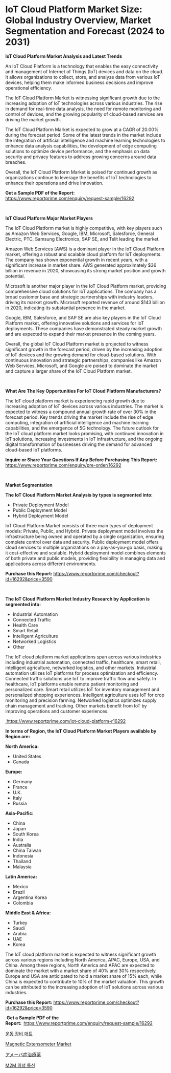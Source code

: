 <p><h1>IoT Cloud Platform Market Size: Global Industry Overview, Market Segmentation and Forecast (2024 to 2031)</h1></p><p><strong>IoT Cloud Platform Market Analysis and Latest Trends</strong></p>
<p><p>An IoT Cloud Platform is a technology that enables the easy connectivity and management of Internet of Things (IoT) devices and data on the cloud. It allows organizations to collect, store, and analyze data from various IoT devices, helping them make informed business decisions and improve operational efficiency.</p><p>The IoT Cloud Platform Market is witnessing significant growth due to the increasing adoption of IoT technologies across various industries. The rise in demand for real-time data analysis, the need for remote monitoring and control of devices, and the growing popularity of cloud-based services are driving the market growth.</p><p>The IoT Cloud Platform Market is expected to grow at a CAGR of 20.00% during the forecast period. Some of the latest trends in the market include the integration of artificial intelligence and machine learning technologies to enhance data analysis capabilities, the development of edge computing solutions to optimize device performance, and the emphasis on data security and privacy features to address growing concerns around data breaches.</p><p>Overall, the IoT Cloud Platform Market is poised for continued growth as organizations continue to leverage the benefits of IoT technologies to enhance their operations and drive innovation.</p></p>
<p><strong>Get a Sample PDF of the Report:&nbsp;</strong> <a href="https://www.reportprime.com/enquiry/request-sample/16292">https://www.reportprime.com/enquiry/request-sample/16292</a></p>
<p>&nbsp;</p>
<p><strong>IoT Cloud Platform Major Market Players</strong></p>
<p><p>The IoT Cloud Platform market is highly competitive, with key players such as Amazon Web Services, Google, IBM, Microsoft, Salesforce, General Electric, PTC, Samsung Electronics, SAP SE, and Telit leading the market. </p><p>Amazon Web Services (AWS) is a dominant player in the IoT Cloud Platform market, offering a robust and scalable cloud platform for IoT deployments. The company has shown exponential growth in recent years, with a significant increase in market share. AWS generated approximately $36 billion in revenue in 2020, showcasing its strong market position and growth potential.</p><p>Microsoft is another major player in the IoT Cloud Platform market, providing comprehensive cloud solutions for IoT applications. The company has a broad customer base and strategic partnerships with industry leaders, driving its market growth. Microsoft reported revenue of around $143 billion in 2020, indicating its substantial presence in the market.</p><p>Google, IBM, Salesforce, and SAP SE are also key players in the IoT Cloud Platform market, offering innovative solutions and services for IoT deployments. These companies have demonstrated steady market growth and are expected to expand their market presence in the coming years.</p><p>Overall, the global IoT Cloud Platform market is projected to witness significant growth in the forecast period, driven by the increasing adoption of IoT devices and the growing demand for cloud-based solutions. With continuous innovation and strategic partnerships, companies like Amazon Web Services, Microsoft, and Google are poised to dominate the market and capture a larger share of the IoT Cloud Platform market.</p></p>
<p>&nbsp;</p>
<p><strong>What Are The Key Opportunities For IoT Cloud Platform Manufacturers?</strong></p>
<p><p>The IoT cloud platform market is experiencing rapid growth due to increasing adoption of IoT devices across various industries. The market is expected to witness a compound annual growth rate of over 30% in the forecast period. Key trends driving the market include the rise of edge computing, integration of artificial intelligence and machine learning capabilities, and the emergence of 5G technology. The future outlook for the IoT cloud platform market looks promising, with continued innovation in IoT solutions, increasing investments in IoT infrastructure, and the ongoing digital transformation of businesses driving the demand for advanced cloud-based IoT platforms.</p></p>
<p><strong>Inquire or Share Your Questions If Any Before Purchasing This Report:</strong> <a href="https://www.reportprime.com/enquiry/pre-order/16292">https://www.reportprime.com/enquiry/pre-order/16292</a></p>
<p>&nbsp;</p>
<p><strong>Market Segmentation</strong></p>
<p><strong>The IoT Cloud Platform Market Analysis by types is segmented into:</strong></p>
<p><ul><li>Private Deployment Model</li><li>Public Deployment Model</li><li>Hybrid Deployment Model</li></ul></p>
<p><p>IoT Cloud Platform Market consists of three main types of deployment models: Private, Public, and Hybrid. Private deployment model involves the infrastructure being owned and operated by a single organization, ensuring complete control over data and security. Public deployment model offers cloud services to multiple organizations on a pay-as-you-go basis, making it cost-effective and scalable. Hybrid deployment model combines elements of both private and public models, providing flexibility in managing data and applications across different environments.</p></p>
<p><strong>Purchase this Report:&nbsp;</strong><a href="https://www.reportprime.com/checkout?id=16292&price=3590">https://www.reportprime.com/checkout?id=16292&price=3590</a></p>
<p>&nbsp;</p>
<p><strong>The IoT Cloud Platform Market Industry Research by Application is segmented into:</strong></p>
<p><ul><li>Industrial Automation</li><li>Connected Traffic</li><li>Health Care</li><li>Smart Retail</li><li>Intelligent Agriculture</li><li>Networked Logistics</li><li>Other</li></ul></p>
<p><p>The IoT cloud platform market applications span across various industries including industrial automation, connected traffic, healthcare, smart retail, intelligent agriculture, networked logistics, and other markets. Industrial automation utilizes IoT platforms for process optimization and efficiency. Connected traffic solutions use IoT to improve traffic flow and safety. In healthcare, IoT platforms enable remote patient monitoring and personalized care. Smart retail utilizes IoT for inventory management and personalized shopping experiences. Intelligent agriculture uses IoT for crop monitoring and precision farming. Networked logistics optimizes supply chain management and tracking. Other markets benefit from IoT by improving operations and customer experiences.</p></p>
<p><a href="https://www.reportprime.com/iot-cloud-platform-r16292">&nbsp;https://www.reportprime.com/iot-cloud-platform-r16292</a></p>
<p><strong>In terms of Region, the IoT Cloud Platform Market Players available by Region are:</strong></p>
<p>
    <p> <strong> North America: </strong>
        <ul>
            <li>United States</li>
            <li>Canada</li>
        </ul>
        </p> 
    <p> <strong> Europe: </strong>
        <ul>
            <li>Germany</li>
            <li>France</li>
            <li>U.K.</li>
            <li>Italy</li>
            <li>Russia</li>
        </ul>
        </p> 
    <p> <strong> Asia-Pacific: </strong>
        <ul>
            <li>China</li>
            <li>Japan</li>
            <li>South Korea</li>
            <li>India</li>
            <li>Australia</li>
            <li>China Taiwan</li>
            <li>Indonesia</li>
            <li>Thailand</li>
            <li>Malaysia</li>
        </ul>
        </p> 
    <p> <strong> Latin America: </strong>
        <ul>
            <li>Mexico</li>
            <li>Brazil</li>
            <li>Argentina Korea</li>
            <li>Colombia</li>
        </ul>
        </p> 
    <p> <strong> Middle East & Africa: </strong>
        <ul>
            <li>Turkey</li>
            <li>Saudi</li>
            <li>Arabia</li>
            <li>UAE</li>
            <li>Korea</li>
        </ul>
    </p>
    </p>
<p><p>The IoT cloud platform market is expected to witness significant growth across various regions including North America, APAC, Europe, USA, and China. Among these regions, North America and APAC are expected to dominate the market with a market share of 40% and 30% respectively. Europe and USA are anticipated to hold a market share of 15% each, while China is expected to contribute to 10% of the market valuation. This growth can be attributed to the increasing adoption of IoT solutions across various industries.</p></p>
<p><strong>Purchase this Report: </strong><a href="https://www.reportprime.com/checkout?id=16292&price=3590">https://www.reportprime.com/checkout?id=16292&price=3590</a></p>
<p>&nbsp;<strong>Get a Sample PDF of the Report:&nbsp;&nbsp;</strong><a href="https://www.reportprime.com/enquiry/request-sample/16292">https://www.reportprime.com/enquiry/request-sample/16292</a></p>
<p><strong></strong></p>
<p><p><a href="https://medium.com/@marymorgan1939/%EC%9A%B4%EB%8F%99%EA%B8%B0%EA%B5%AC-%EB%A7%A4%ED%8A%B8-%EC%8B%9C%EC%9E%A5-%EB%B6%84%EC%84%9D-2024%EB%85%84%EB%B6%80%ED%84%B0-2031%EB%85%84%EA%B9%8C%EC%A7%80%EC%9D%98-%EA%B8%80%EB%A1%9C%EB%B2%8C-%EC%82%B0%EC%97%85-%EC%A0%84%EB%A7%9D-%EB%B0%8F-%EC%98%88%EC%B8%A1-39421d89ab19">운동 장비 매트</a></p><p><a href="https://www.linkedin.com/pulse/magnetic-extensometer-market-size-trends-complete-industry-azruc">Magnetic Extensometer Market</a></p><p><a href="https://github.com/SimeonBode1/Market-Research-Report-List-1/blob/main/696714183049.md">アメーバ症治療薬</a></p><p><a href="https://medium.com/@raymondietrich7892023/m2m-%EC%9C%84%EC%84%B1-%ED%86%B5%EC%8B%A0-%EC%8B%9C%EC%9E%A5-%EC%8B%9C%EC%9E%A5-%EC%A0%90%EC%9C%A0%EC%9C%A8-%EC%8B%9C%EC%9E%A5-%EB%8F%99%ED%96%A5-%EB%B0%8F-%EB%AF%B8%EB%9E%98-%EC%84%B1%EC%9E%A5-%ED%83%90%EC%83%89-fdd27ee661b4">M2M 위성 통신</a></p></p>
